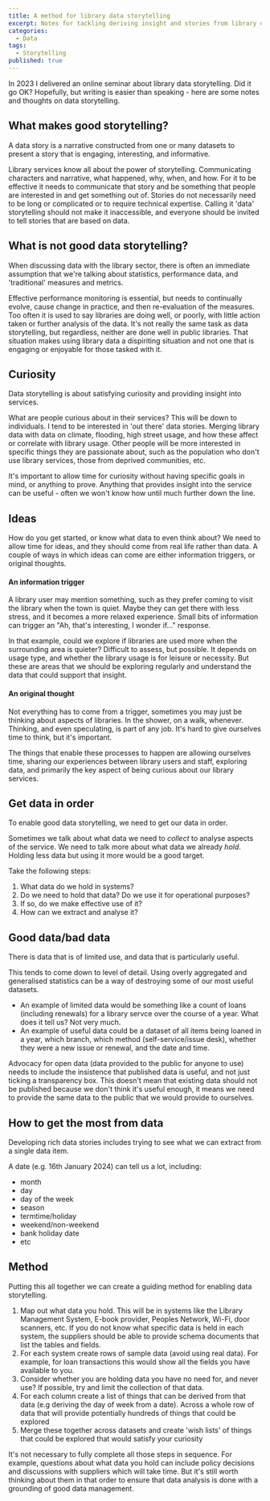 ```yaml
---
title: A method for library data storytelling
excerpt: Notes for tackling deriving insight and stories from library data
categories:
  - Data
tags:
  - Storytelling
published: true
---
```


In 2023 I delivered an online seminar about library data storytelling. Did it go OK? Hopefully, but writing is easier than speaking - here are some notes and thoughts on data storytelling.

## What makes good storytelling?

A data story is a narrative constructed from one or many datasets to present a story that is engaging, interesting, and informative.

Library services know all about the power of storytelling. Communicating characters and narrative, what happened, why, when, and how. For it to be effective it needs to communicate that story and be something that people are interested in and get something out of. Stories do not necessarily need to be long or complicated or to require technical expertise. Calling it 'data' storytelling should not make it inaccessible, and everyone should be invited to tell stories that are based on data.

## What is not good data storytelling?

When discussing data with the library sector, there is often an immediate assumption that we're talking about statistics, performance data, and 'traditional' measures and metrics.

Effective performance monitoring is essential, but needs to continually evolve, cause change in practice, and then re-evaluation of the measures. Too often it is used to say libraries are doing well, or poorly, with little action taken or further analysis of the data. It's not really the same task as data storytelling, but regardless, neither are done well in public libraries. That situation makes using library data a dispiriting situation and not one that is engaging or enjoyable for those tasked with it.

## Curiosity

Data storytelling is about satisfying curiosity and providing insight into services.

What are people curious about in their services? This will be down to individuals. I tend to be interested in 'out there' data stories. Merging library data with data on climate, flooding, high street usage, and how these affect or correlate with library usage. Other people will be more interested in specific things they are passionate about, such as the population who don't use library services, those from deprived communities, etc.

It's important to allow time for curiosity without having specific goals in mind, or anything to prove. Anything that provides insight into the service can be useful - often we won't know how until much further down the line.

## Ideas

How do you get started, or know what data to even think about? We need to allow time for ideas, and they should come from real life rather than data. A couple of ways in which ideas can come are either information triggers, or original thoughts.

#### An information trigger

A library user may mention something, such as they prefer coming to visit the library when the town is quiet. Maybe they can get there with less stress, and it becomes a more relaxed experience. Small bits of information can trigger an "Ah, that's interesting, I wonder if..." response.

In that example, could we explore if libraries are used more when the surrounding area is quieter? Difficult to assess, but possible. It depends on usage type, and whether the library usage is for leisure or necessity. But these are areas that we should be exploring regularly and understand the data that could support that insight.

#### An original thought

Not everything has to come from a trigger, sometimes you may just be thinking about aspects of libraries. In the shower, on a walk, whenever. Thinking, and even speculating, is part of any job. It's hard to give ourselves time to think, but it's important.

The things that enable these processes to happen are allowing ourselves time, sharing our experiences between library users and staff, exploring data, and primarily the key aspect of being curious about our library services.

## Get data in order

To enable good data storytelling, we need to get our data in order.

Sometimes we talk about what data we need to _collect_ to analyse aspects of the service. We need to talk more about what data we already _hold_. Holding less data but using it more would be a good target.

Take the following steps:

1. What data do we hold in systems?
2. Do we need to hold that data? Do we use it for operational purposes?
3. If so, do we make effective use of it?
4. How can we extract and analyse it?

## Good data/bad data

There is data that is of limited use, and data that is particularly useful.

This tends to come down to level of detail. Using overly aggregated and generalised statistics can be a way of destroying some of our most useful datasets.

- An example of limited data would be something like a count of loans (including renewals) for a library servce over the course of a year. What does it tell us? Not very much.
- An example of useful data could be a dataset of all items being loaned in a year, which branch, which method (self-service/issue desk), whether they were a new issue or renewal, and the date and time.

Advocacy for open data (data provided to the public for anyone to use) needs to include the insistence that published data is useful, and not just ticking a transparency box. This doesn't mean that existing data should not be published because we don't think it's useful enough, it means we need to provide the same data to the public that we would provide to ourselves.

## How to get the most from data

Developing rich data stories includes trying to see what we can extract from a single data item.

A date (e.g. 16th January 2024) can tell us a lot, including:

- month
- day
- day of the week
- season
- termtime/holiday
- weekend/non-weekend
- bank holiday date
- etc

## Method

Putting this all together we can create a guiding method for enabling data storytelling.

1. Map out what data you hold. This will be in systems like the Library Management System, E-book provider, Peoples Network, Wi-Fi, door scanners, etc. If you do not know what specific data is held in each system, the suppliers should be able to provide schema documents that list the tables and fields.
2. For each system create rows of sample data (avoid using real data). For example, for loan transactions this would show all the fields you have available to you.
3. Consider whether you are holding data you have no need for, and never use? If possible, try and limit the collection of that data.
4. For each column create a list of things that can be derived from that data (e.g deriving the day of week from a date). Across a whole row of data that will provide potentially hundreds of things that could be explored
5. Merge these together across datasets and create 'wish lists' of things that could be explored that would satisfy your curiosity

It's not necessary to fully complete all those steps in sequence. For example, questions about what data you hold can include policy decisions and discussions with suppliers which will take time. But it's still worth thinking about them in that order to ensure that data analysis is done with a grounding of good data management.
